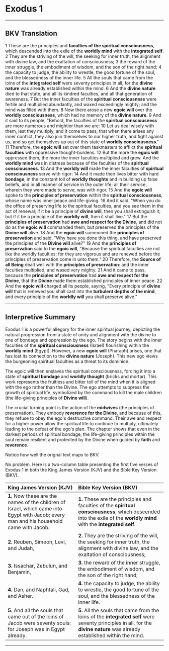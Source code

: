 # Exodus 1

---

## BKV Translation

1 These are the principles and **faculties of the spiritual consciousness**, which descended into the exile of the **worldly mind** with the **integrated self**.
2 They are the striving of the will, the seeking for inner truth, the alignment with divine law, and the exaltation of consciousness;
3 the reward of the inner struggle, the embodiment of wisdom, and the son of the right hand;
4 the capacity to judge, the ability to wrestle, the good fortune of the soul, and the blessedness of the inner life.
5 All the souls that came from the loins of the **integrated self** were seventy principles in all, for the **divine nature** was already established within the mind.
6 And the **divine nature** died to that state, and all its kindred faculties, and all that generation of awareness.
7 But the inner faculties of the **spiritual consciousness** were fertile and multiplied abundantly, and waxed exceedingly mighty; and the mind was filled with them.
8 Now there arose a new **egoic will** over the **worldly consciousness**, which had no memory of the **divine nature**.
9 And it said to its people, "Behold, the faculties of the **spiritual consciousness** are more numerous and mightier than we are:
10 Let us deal wisely with them, lest they multiply, and it come to pass, that when there arises any inner conflict, they also join themselves to our higher truth, and fight against us, and so get themselves up out of this state of **worldly consciousness**."
11 Therefore, the **egoic will** set over them taskmasters to afflict the **spiritual faculties** with oppressive thought-burdens.
12 But the more the **egoic will** oppressed them, the more the inner faculties multiplied and grew. And the **worldly mind** was in distress because of the faculties of the **spiritual consciousness**.
13 And the **worldly will** made the inner faculties of **spiritual consciousness** serve with rigor:
14 And it made their lives bitter with hard **bondage**, in the constant toil of **worldly thoughts** and in building up false beliefs, and in all manner of service in the outer life; all their service, wherein they were made to serve, was with rigor.
15 And the **egoic will** spoke to the **principles of preservation** within the **spiritual consciousness**, whose name was inner peace and life-giving.
16 And it said, "When you do the office of preserving life to the spiritual faculties, and you see them in the act of renewal; if it be a principle of **divine will**, then you shall extinguish it; but if it be a principle of the **worldly will**, then it shall live."
17 But the **principles of preservation** had **awe and respect for the Divine**, and did not do as the **egoic will** commanded them, but preserved the principles of the **Divine will** alive.
18 And the **egoic will** summoned the **principles of preservation** and said, "Why have you done this thing, and have preserved the principles of the **Divine will** alive?"
19 And the **principles of preservation** said to the **egoic will**, "Because the spiritual faculties are not like the worldly faculties; for they are vigorous and are renewed before the principles of preservation come in unto them."
20 Therefore, the **Source of all Being** dealt well with the **principles of preservation**: and the inner faculties multiplied, and waxed very mighty.
21 And it came to pass, because the **principles of preservation** had **awe and respect for the Divine**, that the **Divine** made them established principles of inner peace.
22 And the **egoic will** charged all its people, saying, "Every principle of **divine will** that is renewed you shall cast into the **turbulent depths of the mind**, and every principle of the **worldly will** you shall preserve alive."


---

## Interpretive Summary

Exodus 1 is a powerful allegory for the inner spiritual journey, depicting the natural progression from a state of unity and alignment with the divine to one of bondage and oppression by the ego. The story begins with the inner faculties of the **spiritual consciousness** (Israel) flourishing within the **worldly mind** (Egypt). However, a new **egoic will** (Pharaoh) arises, one that has lost its connection to the **divine nature** (Joseph). This new ego views the burgeoning spiritual faculties as a threat to its dominion.

The egoic will then enslaves the spiritual consciousness, forcing it into a state of **spiritual bondage** and **worldly thought** (bricks and mortar). This work represents the fruitless and bitter toil of the mind when it is aligned with the ego rather than the Divine. The ego attempts to suppress the growth of spiritual life, symbolized by the command to kill the male children (the life-giving principles of **Divine will**).

The crucial turning point is the action of the **midwives** (the principles of preservation). They embody **reverence for the Divine**, and because of this, they refuse to obey the ego's destructive command. Their awe and respect for a higher power allow the spiritual life to continue to multiply, ultimately leading to the defeat of the ego's plan. The chapter shows that even in the darkest periods of spiritual bondage, the life-giving principles within the soul remain resilient and protected by the Divine when guided by **faith** and **reverence**.

Notice how well the orignal text maps to BKV.

No problem. Here is a two-column table presenting the first five verses of Exodus 1 in both the King James Version (KJV) and the Bible Key Version (BKV).

| King James Version (KJV) | Bible Key Version (BKV) |
| :--- | :--- |
| **1.** Now these are the names of the children of Israel, which came into Egypt with Jacob; every man and his household came with Jacob. | **1.** These are the principles and faculties of the **spiritual consciousness**, which descended into the exile of the **worldly mind** with the **integrated self**. |
| **2.** Reuben, Simeon, Levi, and Judah, | **2.** They are the striving of the will, the seeking for inner truth, the alignment with divine law, and the exaltation of consciousness; |
| **3.** Issachar, Zebulun, and Benjamin, | **3.** the reward of the inner struggle, the embodiment of wisdom, and the son of the right hand; |
| **4.** Dan, and Naphtali, Gad, and Asher. | **4.** the capacity to judge, the ability to wrestle, the good fortune of the soul, and the blessedness of the inner life. |
| **5.** And all the souls that came out of the loins of Jacob were seventy souls: for Joseph was in Egypt already. | **5.** All the souls that came from the loins of the **integrated self** were seventy principles in all, for the **divine nature** was already established within the mind. |


---



